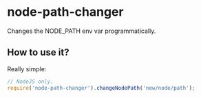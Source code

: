 # node-path-changer
Changes the NODE_PATH env var programmatically.
## How to use it?
Really simple:
```javascript
// NodeJS only.
require('node-path-changer').changeNodePath('new/node/path');
```